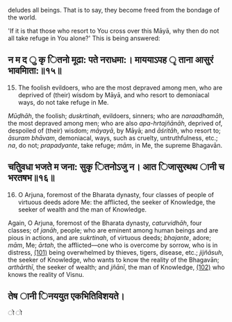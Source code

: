 deludes all beings. That is to say, they become freed from the bondage of the world.

'If it is that those who resort to You cross over this Māyā, why then do not all take refuge in You alone?' This is being answered:

## न म द ु कृ ितनो मूढा: पते नराधमा:। माययाऽपह ृ ताना आसुरं भावमािता:॥१५॥

15. The foolish evildoers, who are the most depraved among men, who are deprived of (their) wisdom by Māyā, and who resort to demoniacal ways, do not take refuge in Me.

*Mūḍhāh*, the foolish; *duskrtinah*, evildoers, sinners; who are *naraadhamāh*, the most depraved among men; who are also *apa-hrtajñānāh*, deprived of, despoiled of (their) wisdom; *māyayā*, by Māyā; and *āśritāh*, who resort to; *āsuram bhāvam*, demoniacal, ways, such as cruelty, untruthfulness, etc.; *na*, do not; *prapadyante*, take refuge; *mām*, in Me, the supreme Bhagavān.

## चतुिवधा भजते म जना: सुकृ ितनोऽजु न। आत िजासुरथथ ानी च भरतषभ॥१६॥

16. O Arjuna, foremost of the Bharata dynasty, four classes of people of virtuous deeds adore Me: the afflicted, the seeker of Knowledge, the seeker of wealth and the man of Knowledge.

Again, O Arjuna, foremost of the Bharata dynasty, *caturvidhāh*, four classes; of *janāh*, people; who are eminent among human beings and are pious in actions, and are *sukrtinah*, of virtuous deeds; *bhajante*, adore; *mām*, Me; *ārtah*, the afflicted—one who is overcome by sorrow, who is in distress, [\(101\)](#page--1-0) being overwhelmed by thieves, tigers, disease, etc.; *jijñāsuh*, the seeker of Knowledge, who wants to know the reality of the Bhagavān; *arthārthī*, the seeker of wealth; and *jñānī*, the man of Knowledge, [\(102\)](#page--1-1) who knows the reality of Visnu.

## तेष ानी िनययुत एकभितिविशयते।

ो ो
